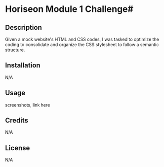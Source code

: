 # Horiseon Module 1 Challenge# 

## Description

Given a mock website's HTML and CSS codes, I was tasked to optimize the coding to consolidate and organize the CSS stylesheet to follow a semantic structure. 


## Installation

N/A

## Usage

screenshots, link here

## Credits

N/A

## License

N/A

